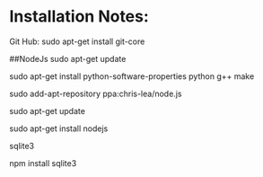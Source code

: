 Installation Notes:
===================

Git Hub:
sudo apt-get install git-core

##NodeJs
sudo apt-get update

sudo apt-get install python-software-properties python g++ make

sudo add-apt-repository ppa:chris-lea/node.js

sudo apt-get update

sudo apt-get install nodejs


sqlite3

npm install sqlite3




